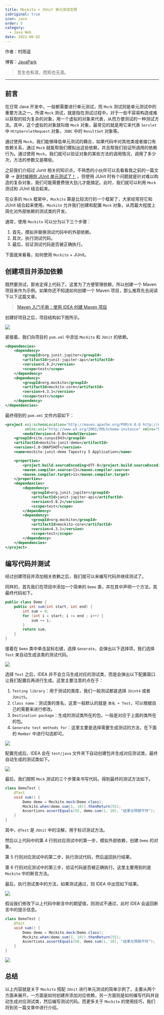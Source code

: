 ```yaml
---
title: Mockito + JUnit 单元测试实例
isOriginal: true
icon: java
order: 5
category:
  - Java Web
date: 2022-06-02
---
```

作者：村雨遥

博客：[JavaPark](https://cunyu1943.github.io/JavaPark)

>   吾生也有涯，而知也无涯。

---

## 前言

在日常 Java 开发中，一般都需要进行单元测试，而 `Mock` 测试则是单元测试中的重要方法之一。所谓 `Mock` 测试，就是指在测试过程中，对于一些不容易构造或难以获取的较为复杂的对象，用一个虚拟的对象来代表，从而方便测试的一种测试方法。其中，这个虚拟的对象就叫做 `Mock` 对象，最常见的就是用它来代表 `Servlet` 中 `HttpServletRequest` 对象，`JDBC` 中的 `ResultSet` 对象等。

通过使用 `Mock`，我们能够降低单元测试的耦合，如果代码中对其他类或者接口有依赖关系，通过 `Mock` 就能帮我们模拟出这些依赖，并且帮我们验证所调用的依赖行为。通过使用 `Mock`，我们就可以验证对象的某些方法的调用情况，调用了多少次，方法的参数又是哪些。

之前我们介绍过 Junit 相关的知识点，不熟悉的小伙伴可以去看看我之前的一篇文章 ->  [是时候拥抱 JUnit 单元测试了！](../se/2022-07-18-test-with-junit.md) 。但使用 JUnit 时有个问题就是针对难以构造的复杂对象，我们可能需要费很大劲儿才能搞定。此时，我们就可以利用 `Mock` 测试和 JUnit 结合起来。

在众多的 `Mock` 框架中，`Mockito` 算是比较流行的一个框架了，大家经常将它和 JUnit 结合起来使用。`Mockito` 允许我们创建和配置 `Mock` 对象，从而最大程度上简化对外部依赖的测试类的开发。

通常，使用 `Mockito` 可以分为以下三个步骤：

1.   首先，模拟并替换测试代码中的外部依赖。
2.   其次，执行测试代码。
3.   最后，验证测试代码是否被正确执行。

下面就来看看，如何使用 `Mockito` + JUnit。

## 创建项目并添加依赖

既然要测试，那肯定得上代码了。这里为了方便管理依赖，所以创建一个 Maven 项目来作为示例。如果你还不知道如何创建一个 Maven 项目，那么推荐先去阅读下以下这篇文章。

>   [Maven 入门手册：使用 IDEA 创建 Maven 项目](../maven/2022-01-04-maven-project-with-idea.md)

创建好项目之后，项目结构如下图所示。

![](https://img-blog.csdnimg.cn/89c981e76b8041778bef3397d20f3263.png)


紧接着，我们向项目的 `pom.xml` 中添加 `Mockito` 和 `JUnit` 的依赖。

```xml
<dependencies>
    <dependency>
        <groupId>org.junit.jupiter</groupId>
        <artifactId>junit-jupiter-api</artifactId>
        <version>5.8.2</version>
        <scope>test</scope>
    </dependency>
    <dependency>
        <groupId>org.mockito</groupId>
        <artifactId>mockito-core</artifactId>
        <version>4.3.1</version>
        <scope>test</scope>
    </dependency>
</dependencies>
```

最终得到的 `pom.xml` 文件内容如下：

```xml
<project xsi:schemaLocation="http://maven.apache.org/POM/4.0.0 http://maven.apache.org/maven-v4_0_0.xsd"
         xmlns:xsi="http://www.w3.org/2001/XMLSchema-instance" xmlns="http://maven.apache.org/POM/4.0.0">
        <modelVersion>4.0.0</modelVersion>
    <groupId>site.cunyu1943</groupId>
    <artifactId>mockito-junit-demo</artifactId>
    <version>1.0-SNAPSHOT</version>
    <name>mockito-junit-demo Tapestry 5 Application</name>

    <properties>
        <project.build.sourceEncoding>UTF-8</project.build.sourceEncoding>
        <maven.compiler.source>11</maven.compiler.source>
        <maven.compiler.target>11</maven.compiler.target>
    </properties>
    <dependencies>
        <dependency>
            <groupId>org.junit.jupiter</groupId>
            <artifactId>junit-jupiter-api</artifactId>
            <version>5.8.2</version>
            <scope>test</scope>
        </dependency>
        <dependency>
            <groupId>org.mockito</groupId>
            <artifactId>mockito-core</artifactId>
            <version>4.3.1</version>
            <scope>test</scope>
        </dependency>
    </dependencies>
</project>
```

## 编写代码并测试

经过创建项目并添加相关依赖之后，我们就可以来编写代码并继续测试了。

同样的，首先我们在项目中添加一个简单的 `Demo` 类，并在其中声明一个方法，其最终代码如下。

```java
public class Demo {
    public int sum(int start, int end) {
        int sum = 0;
        for (int i = start; i <= end ; i++) {
            sum += i;
        }
        return sum;
    }
}
```

接着在 `Demo` 类中单击鼠标右键，选择 `Generate`，会弹出以下选择项，我们选择 `Test` 来自动生成该类的测试代码。

![](https://img-blog.csdnimg.cn/740c39144eb5470189db4c934657101f.png)


选择 `Test` 之后，IDEA 并不会立马生成对应的测试类，而是会弹出以下配置窗口让我们配置后再进行生成。这里主要注意的点在于：

1.   `Testing library`：用于测试的类库，我们一般测试都是选择 `JUint4` 或者 `JUnit5`。
2.   `Class name`：测试类的类名，这里一般默认的就是 `类名 + Test`，可以根据自己的需要来进行修改。
3.   `Destination package`：生成的测试类所在的包，一般是对应于上面的类所在的包。
4.   `Generate test methods for`：这里主要是选择需要生成测试的方法，在下面的 `Member` 中进行勾选即可。

![](https://img-blog.csdnimg.cn/4b5a44b91820434fb8399a68ae1284d7.png)


配置完成后，IDEA 会在 `test/java` 文件夹下自动创建包并生成对应测试类，最终自动生成的测试类如下。

![](https://img-blog.csdnimg.cn/88df70ce36c449498cc96457f5cf92da.png)


最后，我们按照 `Mock` 测试的三个步骤来书写代码，得到最终的测试方法如下。

```java
class DemoTest {
    @Test
    void sum() {
        Demo demo = Mockito.mock(Demo.class);
        Mockito.when(demo.sum(1, 10)).thenReturn(55);
        Assertions.assertEquals(55, demo.sum(1, 10), "结果与预期不符");
    }
}
```

其中，`@Test` 是 `JUnit` 中的注解，用于标识测试方法。

然后以上代码中的第 4 行则对应测试中的第一步，模拟外部依赖，创建 `Demo` 的对象。

第 5 行则对应测试中的第二步，执行测试代码，然后返回执行结果。

第 6 行则对应测试中的第三步，验证代码是否被正确执行。这里主要用到的是 `Mockito` 中的断言方法。

最后，执行测试类中的方法，如果测试通过，则 IDEA 中出现如下结果。

![](https://img-blog.csdnimg.cn/4343249c31e24d49bfe3c1709cc5b76f.png)


假设我们修改下以上代码中断言中的期望值，则测试不通过，此时 IDEA 会返回断言中的提示信息。

```java
class DemoTest {
    @Test
    void sum() {
        Demo demo = Mockito.mock(Demo.class);
        Mockito.when(demo.sum(1, 10)).thenReturn(55);
        Assertions.assertEquals(56, demo.sum(1, 10), "结果与预期不符");
    }
}
```


![](https://img-blog.csdnimg.cn/7538165d2acb4641818ba073c2b77608.png)


## 总结

以上内容就是关于 `Mockito` 搭配 `JUnit` 进行单元测试的简单示例了，主要从两个方面来展开。一方面是如何创建并添加对应依赖，另一方面则是如何编写代码并自动生成对应测试类，然后编写测试代码。而更多关于 `Mockito` 的使用技巧，我们将到另一篇文章中进行介绍。


